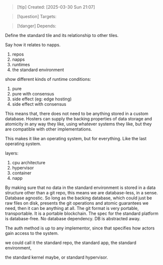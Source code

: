 
>[!tip] Created: [2025-03-30 Sun 21:07]

>[!question] Targets: 

>[!danger] Depends: 

Define the standard tile and its relationship to other tiles.

Say how it relates to napps.

1. repos
2. napps
3. runtimes
4. the standard environment

show different kinds of runtime conditions:
1. pure
2. pure with consensus
3. side effect (eg: edge hosting)
4. side effect with consensus

This means that, there does not need to be anything stored in a custom database.
Hosters can supply the backing properties of data storage and atomicity in any way they like, using whatever systems they like, but they are compatible with other implementations.

This makes it like an operating system, but for everything.  Like the last operating system.

layers:
1. cpu architecture
2. hypervisor
3. container
4. napp

By making sure that no data in the standard environment is stored in a data structure other than a git repo, this means we are database-less, in a sense.  Database agnostic.  So long as the backing database, which could just be raw files on disk, presents the git operations and atomic guarantees we need, then it can be anything at all.  The git format is very portable, transportable.  It is a portable blockchain.  The spec for the standard platform is database-free.  No database dependency.  DB is abstracted away.

The auth method is up to any implementor, since that specifies how actors gain access to the system.

we could call it the standard repo, the standard app, the standard environment, 

the standard kernel maybe, or standard hypervisor.
